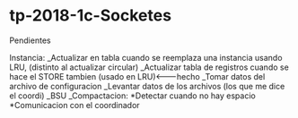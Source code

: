 # tp-2018-1c-Socketes

Pendientes

Instancia: _Actualizar en tabla cuando se reemplaza una instancia usando LRU, (distinto al actualizar circular)
           _Actualizar tabla de registros cuando se hace el STORE tambien (usado en LRU)<---hecho
           _Tomar datos del archivo de configuracion
           _Levantar datos de los archivos (los que me dice el coordi)
           _BSU
           _Compactacion:
                         *Detectar cuando no hay espacio
                         *Comunicacion con el coordinador
                        
                        
